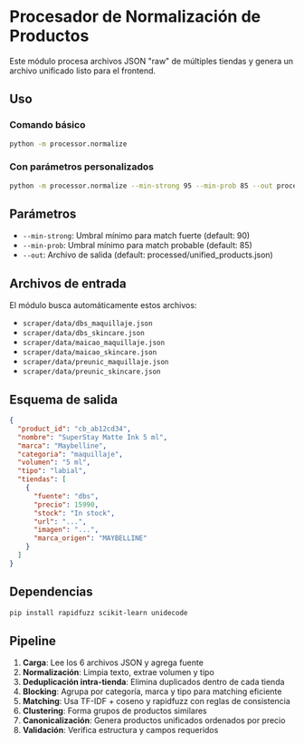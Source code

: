 # Procesador de Normalización de Productos

Este módulo procesa archivos JSON "raw" de múltiples tiendas y genera un archivo unificado listo para el frontend.

## Uso

### Comando básico
```bash
python -m processor.normalize
```

### Con parámetros personalizados
```bash
python -m processor.normalize --min-strong 95 --min-prob 85 --out processed/unified_products.json
```

## Parámetros

- `--min-strong`: Umbral mínimo para match fuerte (default: 90)
- `--min-prob`: Umbral mínimo para match probable (default: 85)  
- `--out`: Archivo de salida (default: processed/unified_products.json)

## Archivos de entrada

El módulo busca automáticamente estos archivos:
- `scraper/data/dbs_maquillaje.json`
- `scraper/data/dbs_skincare.json`
- `scraper/data/maicao_maquillaje.json`
- `scraper/data/maicao_skincare.json`
- `scraper/data/preunic_maquillaje.json`
- `scraper/data/preunic_skincare.json`

## Esquema de salida

```json
{
  "product_id": "cb_ab12cd34",
  "nombre": "SuperStay Matte Ink 5 ml", 
  "marca": "Maybelline",
  "categoria": "maquillaje",
  "volumen": "5 ml",
  "tipo": "labial",
  "tiendas": [
    {
      "fuente": "dbs",
      "precio": 15990,
      "stock": "In stock", 
      "url": "...",
      "imagen": "...",
      "marca_origen": "MAYBELLINE"
    }
  ]
}
```

## Dependencias

```bash
pip install rapidfuzz scikit-learn unidecode
```

## Pipeline

1. **Carga**: Lee los 6 archivos JSON y agrega fuente
2. **Normalización**: Limpia texto, extrae volumen y tipo
3. **Deduplicación intra-tienda**: Elimina duplicados dentro de cada tienda
4. **Blocking**: Agrupa por categoría, marca y tipo para matching eficiente
5. **Matching**: Usa TF-IDF + coseno y rapidfuzz con reglas de consistencia
6. **Clustering**: Forma grupos de productos similares
7. **Canonicalización**: Genera productos unificados ordenados por precio
8. **Validación**: Verifica estructura y campos requeridos


